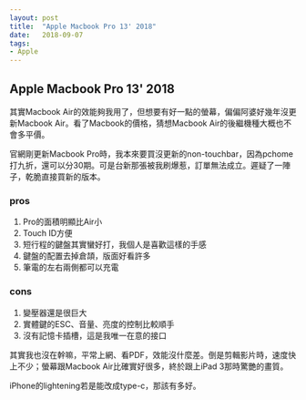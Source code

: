 ```yaml
---
layout: post
title:  "Apple Macbook Pro 13' 2018"
date:   2018-09-07
tags:
- Apple
---
```

## Apple Macbook Pro 13' 2018

其實Macbook Air的效能夠我用了，但想要有好一點的螢幕，偏偏阿婆好幾年沒更新Macbook Air。看了Macbook的價格，猜想Macbook Air的後繼機種大概也不會多平價。

官網剛更新Macbook Pro時，我本來要買沒更新的non-touchbar，因為pchome打九折，還可以分30期。可是台新那張被我刷爆惹，訂單無法成立。遲疑了一陣子，乾脆直接買新的版本。

### pros

1. Pro的面積明顯比Air小
2. Touch ID方便
3. 短行程的鍵盤其實蠻好打，我個人是喜歡這樣的手感
4. 鍵盤的配置去掉倉頡，版面好看許多
5. 筆電的左右兩側都可以充電

### cons

1. 變壓器還是很巨大
2. 實體鍵的ESC、音量、亮度的控制比較順手
3. 沒有記憶卡插槽，這是我唯一在意的接口

其實我也沒在幹嘛，平常上網、看PDF，效能沒什麼差。倒是剪輯影片時，速度快上不少；螢幕跟Macbook Air比確實好很多，終於跟上iPad 3那時驚艷的畫質。

iPhone的lightening若是能改成type-c，那該有多好。